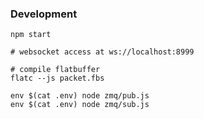 ### Development

```shell
npm start

# websocket access at ws://localhost:8999

# compile flatbuffer
flatc --js packet.fbs
```

```shell
env $(cat .env) node zmq/pub.js
env $(cat .env) node zmq/sub.js
```
